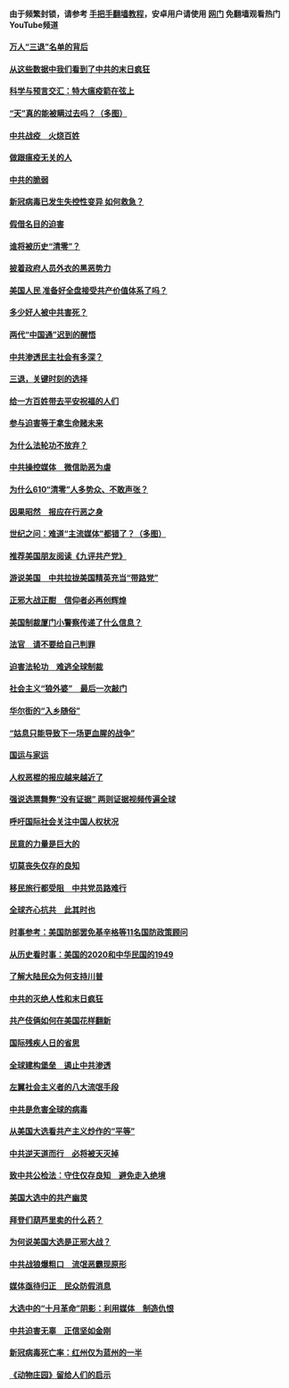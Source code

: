#### 由于频繁封锁，请参考 [手把手翻墙教程](https://github.com/gfw-breaker/guides/wiki/)，安卓用户请使用 [网门](https://github.com/gfw-breaker/nogfw/blob/master/dl.md?t=01140800) 免翻墙观看热门YouTube频道 

#### [万人“三退”名单的背后](../pages/251/418505.md?t=01140800) 

#### [从这些数据中我们看到了中共的末日疯狂](../pages/251/418420.md?t=01140800) 

#### [科学与预言交汇：特大瘟疫箭在弦上](../pages/251/418266.md?t=01140800) 

#### [“天”真的能被瞒过去吗？（多图）](../pages/251/418308.md?t=01140800) 

#### [中共战疫　火烧百姓](../pages/251/418220.md?t=01140800) 

#### [做跟瘟疫无关的人](../pages/251/418171.md?t=01140800) 

#### [中共的脆弱](../pages/251/418196.md?t=01140800) 

#### [新冠病毒已发生失控性变异 如何救急？](../pages/251/418032.md?t=01140800) 

#### [假借名目的迫害](../pages/251/418055.md?t=01140800) 

#### [谁将被历史“清零”？](../pages/251/417485.md?t=01140800) 

#### [披着政府人员外衣的黑恶势力](../pages/251/417442.md?t=01140800) 

#### [美国人民 准备好全盘接受共产价值体系了吗？](../pages/251/417491.md?t=01140800) 

#### [多少好人被中共害死？](../pages/251/417144.md?t=01140800) 

#### [两代“中国通”迟到的醒悟](../pages/251/417064.md?t=01140800) 

#### [中共渗透民主社会有多深？](../pages/251/417063.md?t=01140800) 

#### [三退，关键时刻的选择](../pages/251/416969.md?t=01140800) 

#### [给一方百姓带去平安祝福的人们](../pages/251/416941.md?t=01140800) 

#### [参与迫害等于拿生命赌未来](../pages/251/416856.md?t=01140800) 

#### [为什么法轮功不放弃？](../pages/251/416864.md?t=01140800) 

#### [中共操控媒体　微信助恶为虐](../pages/251/416724.md?t=01140800) 

#### [为什么610“清零”人多势众、不敢声张？](../pages/251/416632.md?t=01140800) 

#### [因果昭然　报应在行恶之身](../pages/251/416582.md?t=01140800) 

#### [世纪之问：难道“主流媒体”都错了？（多图）](../pages/251/416571.md?t=01140800) 

#### [推荐美国朋友阅读《九评共产党》](../pages/251/416510.md?t=01140800) 

#### [游说美国　中共拉拢美国精英充当“带路党”](../pages/251/416529.md?t=01140800) 

#### [正邪大战正酣　信仰者必再创辉煌](../pages/251/416433.md?t=01140800) 

#### [美国制裁厦门小警察传递了什么信息？](../pages/251/416432.md?t=01140800) 

#### [法官　请不要给自己判罪](../pages/251/416379.md?t=01140800) 

#### [迫害法轮功　难逃全球制裁](../pages/251/416380.md?t=01140800) 

#### [社会主义“狼外婆”　最后一次敲门](../pages/251/416394.md?t=01140800) 

#### [华尔街的“入乡随俗”](../pages/251/416395.md?t=01140800) 

#### [“姑息只能导致下一场更血腥的战争”](../pages/251/416223.md?t=01140800) 

#### [国运与家运](../pages/251/416224.md?t=01140800) 

#### [人权恶棍的报应越来越近了](../pages/251/416276.md?t=01140800) 

#### [强说选票舞弊“没有证据” 两则证据视频传遍全球](../pages/251/416227.md?t=01140800) 

#### [呼吁国际社会关注中国人权状况](../pages/251/416135.md?t=01140800) 

#### [民意的力量是巨大的](../pages/251/416222.md?t=01140800) 

#### [切莫丧失仅存的良知](../pages/251/416134.md?t=01140800) 

#### [移民旅行都受阻　中共党员路难行](../pages/251/416033.md?t=01140800) 

#### [全球齐心抗共　此其时也](../pages/251/415989.md?t=01140800) 

#### [时事参考：美国防部罢免基辛格等11名国防政策顾问](../pages/251/415970.md?t=01140800) 

#### [从历史看时事：美国的2020和中华民国的1949](../pages/251/415949.md?t=01140800) 

#### [了解大陆民众为何支持川普](../pages/251/415950.md?t=01140800) 

#### [中共的灭绝人性和末日疯狂](../pages/251/415944.md?t=01140800) 

#### [共产伎俩如何在美国花样翻新](../pages/251/415908.md?t=01140800) 

#### [国际残疾人日的省思](../pages/251/415849.md?t=01140800) 

#### [全球建构堡垒　遏止中共渗透](../pages/251/415850.md?t=01140800) 

#### [左翼社会主义者的八大流氓手段](../pages/251/415802.md?t=01140800) 

#### [中共是危害全球的病毒](../pages/251/415569.md?t=01140800) 

#### [从美国大选看共产主义炒作的“平等”](../pages/251/415654.md?t=01140800) 

#### [中共逆天道而行　必将被天灭掉](../pages/251/415626.md?t=01140800) 

#### [致中共公检法：守住仅存良知　避免走入绝境](../pages/251/415627.md?t=01140800) 

#### [美国大选中的共产幽灵](../pages/251/415618.md?t=01140800) 

#### [拜登们葫芦里卖的什么药？](../pages/251/415531.md?t=01140800) 

#### [为何说美国大选是正邪大战？](../pages/251/415530.md?t=01140800) 

#### [中共战狼爆粗口　流氓恶霸现原形](../pages/251/415426.md?t=01140800) 

#### [媒体亟待归正　民众防假消息](../pages/251/415402.md?t=01140800) 

#### [大选中的“十月革命”阴影：利用媒体　制造仇恨](../pages/251/415334.md?t=01140800) 

#### [中共迫害无辜　正信坚如金刚](../pages/251/415307.md?t=01140800) 

#### [新冠病毒死亡率：红州仅为蓝州的一半](../pages/251/415164.md?t=01140800) 

#### [《动物庄园》留给人们的启示](../pages/251/415178.md?t=01140800) 

